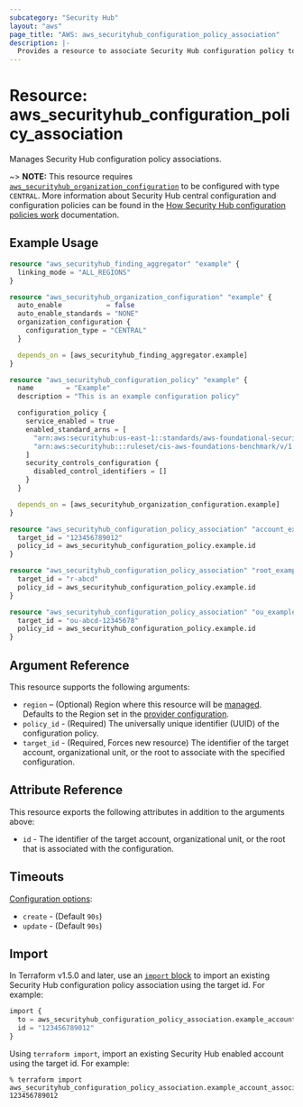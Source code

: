 ```yaml
---
subcategory: "Security Hub"
layout: "aws"
page_title: "AWS: aws_securityhub_configuration_policy_association"
description: |-
  Provides a resource to associate Security Hub configuration policy to a target.
---
```


# Resource: aws_securityhub_configuration_policy_association

Manages Security Hub configuration policy associations.

~> **NOTE:** This resource requires [`aws_securityhub_organization_configuration`](/docs/providers/aws/r/securityhub_organization_admin_account.html) to be configured with type `CENTRAL`. More information about Security Hub central configuration and configuration policies can be found in the [How Security Hub configuration policies work](https://docs.aws.amazon.com/securityhub/latest/userguide/configuration-policies-overview.html) documentation.

## Example Usage

```terraform
resource "aws_securityhub_finding_aggregator" "example" {
  linking_mode = "ALL_REGIONS"
}

resource "aws_securityhub_organization_configuration" "example" {
  auto_enable           = false
  auto_enable_standards = "NONE"
  organization_configuration {
    configuration_type = "CENTRAL"
  }

  depends_on = [aws_securityhub_finding_aggregator.example]
}

resource "aws_securityhub_configuration_policy" "example" {
  name        = "Example"
  description = "This is an example configuration policy"

  configuration_policy {
    service_enabled = true
    enabled_standard_arns = [
      "arn:aws:securityhub:us-east-1::standards/aws-foundational-security-best-practices/v/1.0.0",
      "arn:aws:securityhub:::ruleset/cis-aws-foundations-benchmark/v/1.2.0",
    ]
    security_controls_configuration {
      disabled_control_identifiers = []
    }
  }

  depends_on = [aws_securityhub_organization_configuration.example]
}

resource "aws_securityhub_configuration_policy_association" "account_example" {
  target_id = "123456789012"
  policy_id = aws_securityhub_configuration_policy.example.id
}

resource "aws_securityhub_configuration_policy_association" "root_example" {
  target_id = "r-abcd"
  policy_id = aws_securityhub_configuration_policy.example.id
}

resource "aws_securityhub_configuration_policy_association" "ou_example" {
  target_id = "ou-abcd-12345678"
  policy_id = aws_securityhub_configuration_policy.example.id
}
```

## Argument Reference

This resource supports the following arguments:

* `region` – (Optional) Region where this resource will be [managed](https://docs.aws.amazon.com/general/latest/gr/rande.html#regional-endpoints). Defaults to the Region set in the [provider configuration](https://registry.terraform.io/providers/hashicorp/aws/latest/docs#aws-configuration-reference).
* `policy_id` - (Required) The universally unique identifier (UUID) of the configuration policy.
* `target_id` - (Required, Forces new resource) The identifier of the target account, organizational unit, or the root to associate with the specified configuration.

## Attribute Reference

This resource exports the following attributes in addition to the arguments above:

* `id` - The identifier of the target account, organizational unit, or the root that is associated with the configuration.

## Timeouts

[Configuration options](https://developer.hashicorp.com/terraform/language/resources/syntax#operation-timeouts):

* `create` - (Default `90s`)
* `update` - (Default `90s`)

## Import

In Terraform v1.5.0 and later, use an [`import` block](https://developer.hashicorp.com/terraform/language/import) to import an existing Security Hub configuration policy association using the target id. For example:

```terraform
import {
  to = aws_securityhub_configuration_policy_association.example_account_association
  id = "123456789012"
}
```

Using `terraform import`, import an existing Security Hub enabled account using the target id. For example:

```console
% terraform import aws_securityhub_configuration_policy_association.example_account_association 123456789012
```
